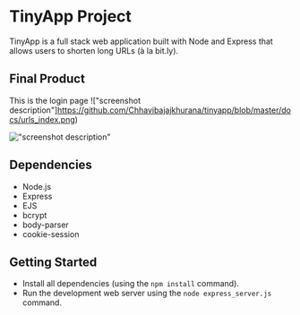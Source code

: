 # TinyApp Project

TinyApp is a full stack web application built with Node and Express that allows users to shorten long URLs (à la bit.ly).

## Final Product
This is the login page
!["screenshot description"]https://github.com/Chhavibajajkhurana/tinyapp/blob/master/docs/urls_index.png)

!["screenshot description"](#)

## Dependencies

- Node.js
- Express
- EJS
- bcrypt
- body-parser
- cookie-session

## Getting Started

- Install all dependencies (using the `npm install` command).
- Run the development web server using the `node express_server.js` command.
